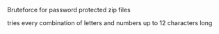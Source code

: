 Bruteforce for password protected zip files

tries every combination of letters and numbers up to 12 characters long
